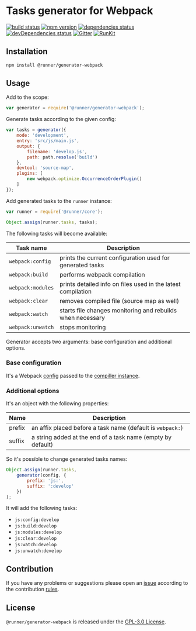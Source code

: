 Tasks generator for Webpack
===========================

[![build status](https://img.shields.io/travis/runner/generator-webpack.svg?style=flat-square)](https://travis-ci.org/runner/generator-webpack)
[![npm version](https://img.shields.io/npm/v/@runner/generator-webpack.svg?style=flat-square)](https://www.npmjs.com/package/@runner/generator-webpack)
[![dependencies status](https://img.shields.io/david/runner/generator-webpack.svg?style=flat-square)](https://david-dm.org/runner/generator-webpack)
[![devDependencies status](https://img.shields.io/david/dev/runner/generator-webpack.svg?style=flat-square)](https://david-dm.org/runner/generator-webpack?type=dev)
[![Gitter](https://img.shields.io/badge/gitter-join%20chat-blue.svg?style=flat-square)](https://gitter.im/DarkPark/runner)
[![RunKit](https://img.shields.io/badge/RunKit-try-yellow.svg?style=flat-square)](https://npm.runkit.com/@runner/generator-webpack)


## Installation ##

```bash
npm install @runner/generator-webpack
```


## Usage ##

Add to the scope:

```js
var generator = require('@runner/generator-webpack');
```

Generate tasks according to the given config:

```js
var tasks = generator({
    mode: 'development',
    entry: 'src/js/main.js',
    output: {
        filename: 'develop.js',
        path: path.resolve('build')
    },
    devtool: 'source-map',
    plugins: [
        new webpack.optimize.OccurrenceOrderPlugin()
    ]
});
```

Add generated tasks to the `runner` instance:

```js
var runner = require('@runner/core');

Object.assign(runner.tasks, tasks);
```

The following tasks will become available:

 Task name         | Description
-------------------|-------------
 `webpack:config`  | prints the current configuration used for generated tasks
 `webpack:build`   | performs webpack compilation 
 `webpack:modules` | prints detailed info on files used in the latest compilation
 `webpack:clear`   | removes compiled file (source map as well)
 `webpack:watch`   | starts file changes monitoring and rebuilds when necessary
 `webpack:unwatch` | stops monitoring

Generator accepts two arguments: base configuration and additional options.


### Base configuration ###

It's a Webpack [config](https://webpack.js.org/configuration/) passed to the [compiller instance](https://webpack.js.org/api/node/#compiler-instance).


### Additional options ###

It's an object with the following properties:

 Name   | Description
--------|-------------
 prefix | an affix placed before a task name (default is `webpack:`)  
 suffix | a string added at the end of a task name (empty by default)
 
So it's possible to change generated tasks names: 

```js
Object.assign(runner.tasks,
    generator(config, {
        prefix: 'js:',
        suffix: ':develop'
    })
);
```

It will add the following tasks:

* `js:config:develop` 
* `js:build:develop`  
* `js:modules:develop`
* `js:clear:develop`  
* `js:watch:develop`
* `js:unwatch:develop`
 

## Contribution ##

If you have any problems or suggestions please open an [issue](https://github.com/runner/generator-webpack/issues)
according to the contribution [rules](.github/contributing.md).


## License ##

`@runner/generator-webpack` is released under the [GPL-3.0 License](http://opensource.org/licenses/GPL-3.0).
